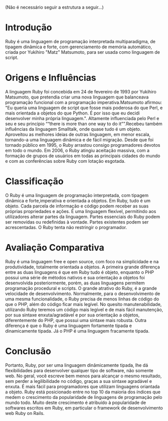 (Não é necessário seguir a estrutura a seguir...)

# Introdução
Ruby é uma linguagem de programação interpretada multiparadigma, de tipagem dinâmica e forte, com gerenciamento de memória automático, criada por Yukihiro "Matz" Matsumoto, para ser usada como linguagem de script. 

# Origens e Influências
A linguagem Ruby foi concebida em 24 de fevereiro de 1993 por Yukihiro Matsumoto, que pretendia criar uma nova linguagem que balanceava programação funcional com a programação imperativa.Matsumoto afirmou: "Eu queria uma linguagem de script que fosse mais poderosa do que Perl, e mais orientada a objetos do que Python. É por isso que eu decidi desenvolver minha própria linguagem.".
Altamente influenciada pelo Perl e seu e seu princípio ““there is more than one way to do it””.Recebeu também influências da linguagem Smalltalk, onde quase tudo é um objeto. 
Aproveitou as melhores ideias de outras linguagem, em menor escala, tornando-a uma linguagem dinâmica e de fácil migração.
Desde que foi tornado público em 1995, o Ruby arrastou consigo programadores devotos em todo o mundo. Em 2006, o Ruby atingiu aceitação massiva, com a formação de grupos de usuários em todas as principais cidades do mundo e com as conferências sobre Ruby com lotação esgotada.

# Classificação
O Ruby é uma linguagem de programação interpretada, com tipagem dinâmica e forte,imperativa e orientada a objetos. Em Ruby, tudo é um objeto. Cada parcela de informação e código podem receber as suas próprias propriedades e ações.
É uma linguagem flexível, permitindo aos utilizadores alterar partes da linguagem. Partes essenciais do Ruby podem ser removidas ou redefinidas à vontade. Partes existentes podem ser acrescentadas. O Ruby tenta não restringir o programador.

# Avaliação Comparativa
Ruby é uma linguagem free e open source, com foco na simplicidade e na produtividade, totalmente orientada a objetos.
A primeira grande diferença entre as duas linguagens é que em Ruby tudo é objeto, enquanto o PHP possui uma série de métodos nativos e sua orientação a objetos foi desenvolvida posteriormente, porém, as duas linguagens permitem programação procedural e scripts.
O grande atrativo do Ruby, é a grande velocidade de desenvolvimento. Normalmente, para o desenvolvimento de uma mesma funcionalidade, o Ruby precisa de menos linhas de código do que o PHP, além do código ficar mais legível. No quesito manutenabilidade, utilizando Ruby teremos um código mais legível e de mais fácil manutenção, por sua sintaxe enxuta/agradável e por sua orientação a objetos, diferentemente do PHP, que possui uma sintaxe mais robusta. Outra diferença é que o Ruby é uma linguagem fortamente tipada e dinamicamente tipada. Já o PHP é uma linguagem fracamente tipada.

# Conclusão
Portanto, Ruby, por ser uma linguagem dinâmicamente tipada, lhe dá flexibilidades para desenvolver qualquer tipo de software, não somente web. No geral, você escreve bem menos para alcançar o mesmo resultado, sem perder a legilibilidade no código, graças a sua sintaxe agradável e enxuta.
É mais fácil para programadores que utilizam linguagens oriantada a objeto.
Ruby está posicionado entre no top 10 da maioria dos índices que medem o crescimento da popularidade de linguagens de programação pelo mundo todo. Muito deste crescimento é atribuído à popularidade de softwares escritos em Ruby, em particular o framework de desenvolvimento web Ruby on Rails.
